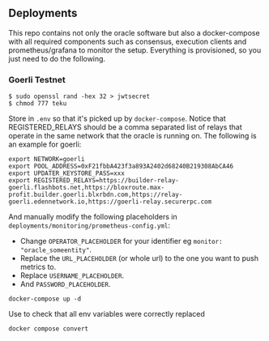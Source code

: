 ## Deployments

This repo contains not only the oracle software but also a docker-compose with all required components such as consensus, execution clients and prometheus/grafana to monitor the setup. Everything is provisioned, so you just need to do the following.

### Goerli Testnet

```console
$ sudo openssl rand -hex 32 > jwtsecret
$ chmod 777 teku
```

Store in `.env` so that it's picked up by `docker-compose`. Notice that REGISTERED_RELAYS should be a comma separated list of relays that 
operate in the same network that the oracle is running on. The following is an example for goerli:

```
export NETWORK=goerli
export POOL_ADDRESS=0xF21fbbA423f3a893A2402d68240B219308AbCA46
export UPDATER_KEYSTORE_PASS=xxx
export REGISTERED_RELAYS=https://builder-relay-goerli.flashbots.net,https://bloxroute.max-profit.builder.goerli.blxrbdn.com,https://relay-goerli.edennetwork.io,https://goerli-relay.securerpc.com
```
And manually modify the following placeholders in `deployments/monitoring/prometheus-config.yml`:
* Change `OPERATOR_PLACEHOLDER` for your identifier eg `monitor: "oracle_someentity"`.
* Replace the `URL_PLACEHOLDER` (or whole url) to the one you want to push metrics to.
* Replace `USERNAME_PLACEHOLDER`.
* And `PASSWORD_PLACEHOLDER`.


```
docker-compose up -d
```

Use to check that all env variables were correctly replaced
```console
docker compose convert
```
